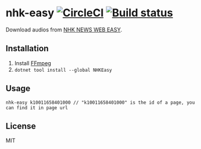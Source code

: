 # nhk-easy [![CircleCI](https://circleci.com/gh/Frederick-S/nhk-easy.svg?style=shield)](https://circleci.com/gh/Frederick-S/nhk-easy) [![Build status](https://ci.appveyor.com/api/projects/status/fdufga28cyy4srb0/branch/master?svg=true)](https://ci.appveyor.com/project/Frederick-S/nhk-easy/branch/master)
Download audios from [NHK NEWS WEB EASY](https://www3.nhk.or.jp/news/easy/).

## Installation
1. Install [FFmpeg](https://www.ffmpeg.org/)
2. `dotnet tool install --global NHKEasy`

## Usage
```
nhk-easy k10011658401000 // "k10011658401000" is the id of a page, you can find it in page url
```

## License
MIT
